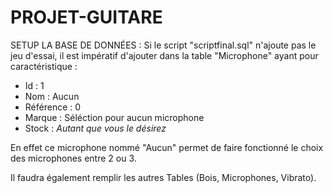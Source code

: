 # PROJET-GUITARE

SETUP LA BASE DE DONNÉES :
Si le script "scriptfinal.sql" n'ajoute pas le jeu d'essai, il est impératif d'ajouter dans la table "Microphone" ayant pour caractéristique :
- Id : 1
- Nom : Aucun
- Référence : 0
- Marque : Séléction pour aucun microphone
- Stock : *Autant que vous le désirez*

En effet ce microphone nommé "Aucun" permet de faire fonctionné le choix des microphones entre 2 ou 3.

Il faudra également remplir les autres Tables (Bois, Microphones, Vibrato).
